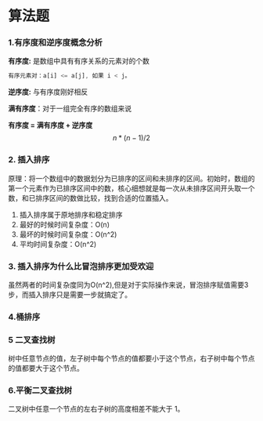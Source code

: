 # 算法题

###  1.有序度和逆序度概念分析

**有序度:** 是数组中具有有序关系的元素对的个数

```js
有序元素对：a[i] <= a[j], 如果 i < j。
```

**逆序度:** 与有序度刚好相反

**满有序度**：对于一组完全有序的数组来说

 **有序度 = 满有序度 + 逆序度**
$$
n*(n-1)/2
$$

### 2. 插入排序

原理：将一个数组中的数据划分为已排序的区间和未排序的区间。初始时，数组的第一个元素作为已排序区间中的数，核心细想就是每一次从未排序区间开头取一个数，和已排序区间的数做比较，找到合适的位置插入。

1. 插入排序属于原地排序和稳定排序
2. 最好的时候时间复杂度：O(n)
3. 最坏的时候时间复杂度：O(n^2)
4. 平均时间复杂度：O(n^2)

### 3. 插入排序为什么比冒泡排序更加受欢迎

虽然两者的时间复杂度同为O(n^2),但是对于实际操作来说，冒泡排序赋值需要3步，而插入排序只是需要一步就搞定了。

### 4.桶排序



### 5 二叉查找树

树中任意节点的值，左子树中每个节点的值都要小于这个节点，右子树中每个节点的值都要大于这个节点。

### 6.平衡二叉查找树

二叉树中任意一个节点的左右子树的高度相差不能大于 1。